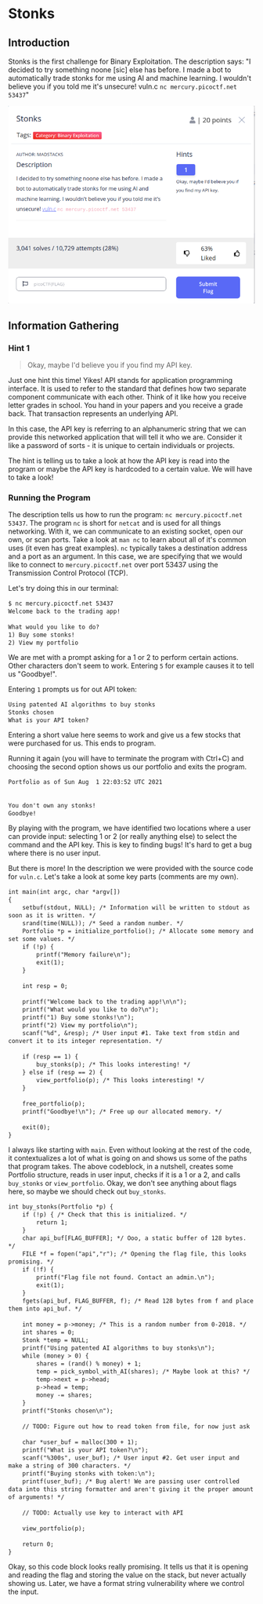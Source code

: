 # Stonks

## Introduction
Stonks is the first challenge for Binary Exploitation. The description says: "I decided to try something noone [sic] else has before. I made a bot to automatically trade stonks for me using AI and machine learning. I wouldn't believe you if you told me it's unsecure! vuln.c `nc mercury.picoctf.net 53437`" 

![challenge](resources/challenge.png)

## Information Gathering

### Hint 1
> Okay, maybe I'd believe you if you find my API key.

Just one hint this time! Yikes! API stands for application programming interface. It is used to refer to the standard that defines how two separate component communicate with each other. Think of it like how you receive letter grades in school. You hand in your papers and you receive a grade back. That transaction represents an underlying API. 

In this case, the API key is referring to an alphanumeric string that we can provide this networked application that will tell it who we are. Consider it like a password of sorts - it is unique to certain individuals or projects. 

The hint is telling us to take a look at how the API key is read into the program or maybe the API key is hardcoded to a certain value. We will have to take a look!

### Running the Program
The description tells us how to run the program: `nc mercury.picoctf.net 53437`. The program `nc` is short for `netcat` and is used for all things networking. With it, we can communicate to an existing socket, open our own, or scan ports. Take a look at `man nc` to learn about all of it's common uses (it even has great examples). `nc` typically takes a destination address and a port as an argument. In this case, we are specifying that we would like to connect to `mercury.picoctf.net` over port 53437 using the Transmission Control Protocol (TCP).

Let's try doing this in our terminal:

```
$ nc mercury.picoctf.net 53437
Welcome back to the trading app!

What would you like to do?
1) Buy some stonks!
2) View my portfolio
```

We are met with a prompt asking for a 1 or 2 to perform certain actions. Other characters don't seem to work. Entering `5` for example causes it to tell us "Goodbye!". 

Entering `1` prompts us for out API token:
```
Using patented AI algorithms to buy stonks
Stonks chosen
What is your API token?
```

Entering a short value here seems to work and give us a few stocks that were purchased for us. This ends to program.

Running it again (you will have to terminate the program with Ctrl+C) and choosing the second option shows us our portfolio and exits the program.
```
Portfolio as of Sun Aug  1 22:03:52 UTC 2021


You don't own any stonks!
Goodbye!
```

By playing with the program, we have identified two locations where a user can provide input: selecting 1 or 2 (or really anything else) to select the command and the API key. This is key to finding bugs! It's hard to get a bug where there is no user input. 

But there is more! In the description we were provided with the source code for `vuln.c`. Let's take a look at some key parts (comments are my own).

```
int main(int argc, char *argv[])
{
	setbuf(stdout, NULL); /* Information will be written to stdout as soon as it is written. */
	srand(time(NULL)); /* Seed a random number. */
	Portfolio *p = initialize_portfolio(); /* Allocate some memory and set some values. */
	if (!p) {
		printf("Memory failure\n");
		exit(1);
	}

	int resp = 0;

	printf("Welcome back to the trading app!\n\n");
	printf("What would you like to do?\n");
	printf("1) Buy some stonks!\n");
	printf("2) View my portfolio\n");
	scanf("%d", &resp); /* User input #1. Take text from stdin and convert it to its integer representation. */

	if (resp == 1) {
		buy_stonks(p); /* This looks interesting! */
	} else if (resp == 2) {
		view_portfolio(p); /* This looks interesting! */
	}

	free_portfolio(p);
	printf("Goodbye!\n"); /* Free up our allocated memory. */

	exit(0);
}
```
I always like starting with `main`. Even without looking at the rest of the code, it contextualizes a lot of what is going on and shows us some of the paths that program takes. The above codeblock, in a nutshell, creates some Portfolio structure, reads in user input, checks if it is a 1 or a 2, and calls `buy_stonks` or `view_portfolio`. Okay, we don't see anything about flags here, so maybe we should check out `buy_stonks`.

```
int buy_stonks(Portfolio *p) {
	if (!p) { /* Check that this is initialized. */
		return 1;
	}
	char api_buf[FLAG_BUFFER]; */ Ooo, a static buffer of 128 bytes. */
	FILE *f = fopen("api","r"); /* Opening the flag file, this looks promising. */
	if (!f) {
		printf("Flag file not found. Contact an admin.\n");
		exit(1);
	}
	fgets(api_buf, FLAG_BUFFER, f); /* Read 128 bytes from f and place them into api_buf. */

	int money = p->money; /* This is a random number from 0-2018. */
	int shares = 0;
	Stonk *temp = NULL;
	printf("Using patented AI algorithms to buy stonks\n");
	while (money > 0) {
		shares = (rand() % money) + 1;
		temp = pick_symbol_with_AI(shares); /* Maybe look at this? */
		temp->next = p->head;
		p->head = temp;
		money -= shares;
	}
	printf("Stonks chosen\n");

	// TODO: Figure out how to read token from file, for now just ask

	char *user_buf = malloc(300 + 1);
	printf("What is your API token?\n");
	scanf("%300s", user_buf); /* User input #2. Get user input and make a string of 300 characters. */
	printf("Buying stonks with token:\n");
	printf(user_buf); /* Bug alert! We are passing user controlled data into this string formatter and aren't giving it the proper amount of arguments! */

	// TODO: Actually use key to interact with API

	view_portfolio(p);

	return 0;
}
```
Okay, so this code block looks really promising. It tells us that it is opening and reading the flag and storing the value on the stack, but never actually showing us. Later, we have a format string vulnerability where we control the input. 